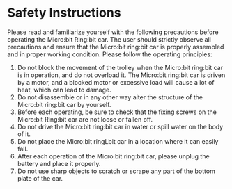 # Safety Instructions

Please read and familiarize yourself with the following precautions before operating the Micro:bit Ring:bit car. The user should strictly observe all precautions and ensure that the Micro:bit ring:bit car is properly assembled and in proper working condition.
Please follow the operating principles:

1. Do not block the movement of the trolley when the Micro:bit ring:bit car is in operation, and do not overload it. The Micro:bit ring:bit car is driven by a motor, and a blocked motor or excessive load will cause a lot of heat, which can lead to damage.
2. Do not disassemble or in any other way alter the structure of the Micro:bit ring:bit car by yourself.
3. Before each operating, be sure to check that the fixing screws on the Micro:bit Ring:bit car are not loose or fallen off.
4. Do not drive the Micro:bit ring:bit car in water or spill water on the body of it.
5. Do not place the Micro:bit ringLbit car in a location where it can easily fall.
6. After each operation of the Micro:bit ring:bit car, please unplug the battery and place it properly.
7. Do not use sharp objects to scratch or scrape any part of the bottom plate of the car.